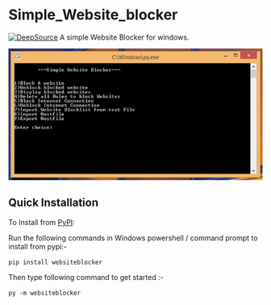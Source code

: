 # Simple_Website_blocker
[![DeepSource](https://deepsource.io/gh/Anish-M-code/Simple_Website_blocker.svg/?label=active+issues&show_trend=true)](https://deepsource.io/gh/Anish-M-code/Simple_Website_blocker/?ref=repository-badge)
A simple Website Blocker for windows.

<img src="https://github.com/Anish-M-code/Simple_Website_blocker/raw/master/screenshot.JPG">
                                                                                          
Quick Installation
------------------

To Install from [PyPI](https://pypi.org/project/websiteblocker/):

Run the following commands in Windows powershell / command prompt to install from pypi:-

```
pip install websiteblocker
```
Then type following command to get started :-

```
py -m websiteblocker 
```
                                                                                          
